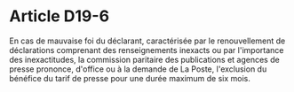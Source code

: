 # Article D19-6

En cas de mauvaise foi du déclarant, caractérisée par le renouvellement de déclarations comprenant des renseignements inexacts ou par l'importance des inexactitudes, la commission paritaire des publications et agences de presse prononce, d'office ou à la demande de La Poste, l'exclusion du bénéfice du tarif de presse pour une durée maximum de six mois.